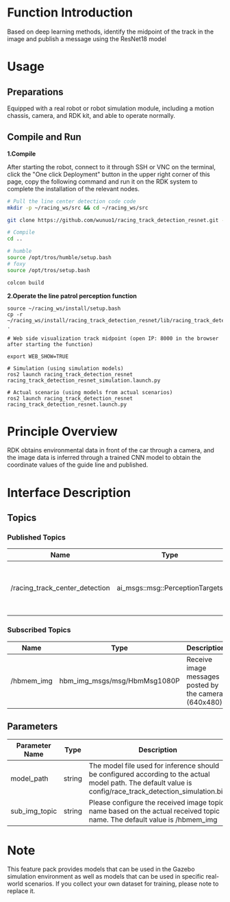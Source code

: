 # Function Introduction

Based on deep learning methods, identify the midpoint of the track in the image and publish a message using the ResNet18 model

# Usage

## Preparations

Equipped with a real robot or robot simulation module, including a motion chassis, camera, and RDK kit, and able to operate normally.

## Compile and Run

**1.Compile**

After starting the robot, connect to it through SSH or VNC on the terminal, click the "One click Deployment" button in the upper right corner of this page, copy the following command and run it on the RDK system to complete the installation of the relevant nodes.

```bash
# Pull the line center detection code code
mkdir -p ~/racing_ws/src && cd ~/racing_ws/src

git clone https://github.com/wunuo1/racing_track_detection_resnet.git -b feature-x3

# Compile
cd ..

# humble
source /opt/tros/humble/setup.bash
# foxy
source /opt/tros/setup.bash

colcon build
```

**2.Operate the line patrol perception function**

```shell
source ~/racing_ws/install/setup.bash
cp -r ~/racing_ws/install/racing_track_detection_resnet/lib/racing_track_detection_resnet/config/ .

# Web side visualization track midpoint (open IP: 8000 in the browser after starting the function)

export WEB_SHOW=TRUE

# Simulation (using simulation models)
ros2 launch racing_track_detection_resnet racing_track_detection_resnet_simulation.launch.py

# Actual scenario (using models from actual scenarios)
ros2 launch racing_track_detection_resnet racing_track_detection_resnet.launch.py
```


# Principle Overview

RDK obtains environmental data in front of the car through a camera, and the image data is inferred through a trained CNN model to obtain the coordinate values of the guide line and published.

# Interface Description

## Topics

### Published Topics

| Name                          | Type                        | Description                      |
| ----------------------------- | ------------------------------------------------------------ | ------------------------------------------------------ |
| /racing_track_center_detection                      | ai_msgs::msg::PerceptionTargets               | Publish the image coordinates of the midpoint of the track                 |

### Subscribed Topics
| Name                          | Type                       | Description                       |
| ----------------------------- | ------------------------------------------------------------ | ------------------------------------------------------ |
| /hbmem_img                     | hbm_img_msgs/msg/HbmMsg1080P                                    | Receive image messages posted by the camera (640x480)                   |

## Parameters

| Parameter Name        | Type        | Description   |
| --------------------- | ----------- | -------------------------------------------------------------------------------------------------- |
| model_path    | string | The model file used for inference should be configured according to the actual model path. The default value is config/race_track_detection_simulation.bin |
| sub_img_topic | string |  Please configure the received image topic name based on the actual received topic name. The default value is /hbmem_img |

# Note
This feature pack provides models that can be used in the Gazebo simulation environment as well as models that can be used in specific real-world scenarios. If you collect your own dataset for training, please note to replace it.